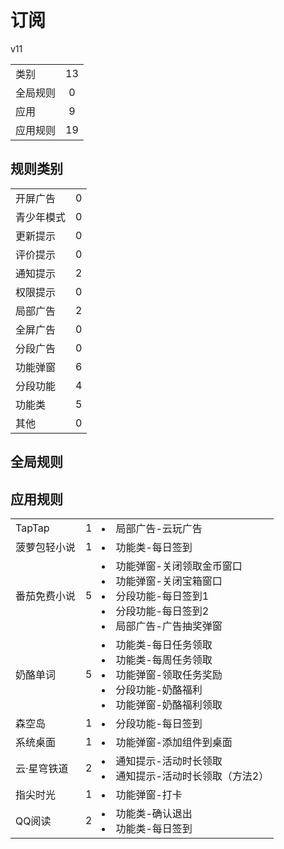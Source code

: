 # 订阅

v11

|||
| - |:-:|
|类别|13|
|全局规则|0|
|应用|9|
|应用规则|19|

## 规则类别

|||
| - |:-:|
|开屏广告|0|
|青少年模式|0|
|更新提示|0|
|评价提示|0|
|通知提示|2|
|权限提示|0|
|局部广告|2|
|全屏广告|0|
|分段广告|0|
|功能弹窗|6|
|分段功能|4|
|功能类|5|
|其他|0|

## 全局规则



## 应用规则

||||
| - |:-:|-|
|TapTap|1|<li>局部广告-云玩广告|
|菠萝包轻小说|1|<li>功能类-每日签到|
|番茄免费小说|5|<li>功能弹窗-关闭领取金币窗口<li>功能弹窗-关闭宝箱窗口<li>分段功能-每日签到1<li>分段功能-每日签到2<li>局部广告-广告抽奖弹窗|
|奶酪单词|5|<li>功能类-每日任务领取<li>功能类-每周任务领取<li>功能弹窗-领取任务奖励<li>分段功能-奶酪福利<li>功能弹窗-奶酪福利领取|
|森空岛|1|<li>分段功能-每日签到|
|系统桌面|1|<li>功能弹窗-添加组件到桌面|
|云·星穹铁道|2|<li>通知提示-活动时长领取<li>通知提示-活动时长领取（方法2）|
|指尖时光|1|<li>功能弹窗-打卡|
|QQ阅读|2|<li>功能类-确认退出<li>功能类-每日签到|

